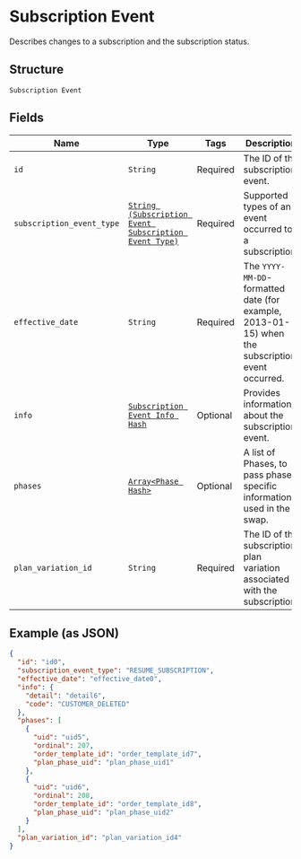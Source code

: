 
# Subscription Event

Describes changes to a subscription and the subscription status.

## Structure

`Subscription Event`

## Fields

| Name | Type | Tags | Description |
|  --- | --- | --- | --- |
| `id` | `String` | Required | The ID of the subscription event. |
| `subscription_event_type` | [`String (Subscription Event Subscription Event Type)`](../../doc/models/subscription-event-subscription-event-type.md) | Required | Supported types of an event occurred to a subscription. |
| `effective_date` | `String` | Required | The `YYYY-MM-DD`-formatted date (for example, 2013-01-15) when the subscription event occurred. |
| `info` | [`Subscription Event Info Hash`](../../doc/models/subscription-event-info.md) | Optional | Provides information about the subscription event. |
| `phases` | [`Array<Phase Hash>`](../../doc/models/phase.md) | Optional | A list of Phases, to pass phase-specific information used in the swap. |
| `plan_variation_id` | `String` | Required | The ID of the subscription plan variation associated with the subscription. |

## Example (as JSON)

```json
{
  "id": "id0",
  "subscription_event_type": "RESUME_SUBSCRIPTION",
  "effective_date": "effective_date0",
  "info": {
    "detail": "detail6",
    "code": "CUSTOMER_DELETED"
  },
  "phases": [
    {
      "uid": "uid5",
      "ordinal": 207,
      "order_template_id": "order_template_id7",
      "plan_phase_uid": "plan_phase_uid1"
    },
    {
      "uid": "uid6",
      "ordinal": 208,
      "order_template_id": "order_template_id8",
      "plan_phase_uid": "plan_phase_uid2"
    }
  ],
  "plan_variation_id": "plan_variation_id4"
}
```

